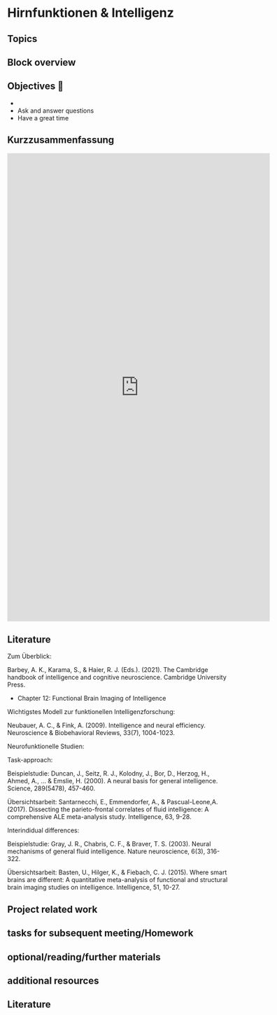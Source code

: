 # Hirnfunktionen & Intelligenz



## Topics 


## Block overview


## Objectives 📍

- 
- Ask and answer questions
- Have a great time

## Kurzzusammenfassung

<iframe src="https://docs.google.com/document/d/1YMauN6Jucoycb85uQleqQkt-qsTde008RyfmgNa1qy0/edit?usp=sharing" frameborder="0" width="600" height="1070" allowfullscreen="true" mozallowfullscreen="true" webkitallowfullscreen="true"></iframe>


## Literature

Zum Überblick:

Barbey, A. K., Karama, S., & Haier, R. J. (Eds.). (2021). The
Cambridge handbook of intelligence and cognitive neuroscience.
Cambridge University Press.
- Chapter 12: Functional Brain Imaging of Intelligence

Wichtigstes Modell zur funktionellen Intelligenzforschung:

Neubauer, A. C., & Fink, A. (2009). Intelligence and neural
efficiency. Neuroscience & Biobehavioral Reviews, 33(7), 1004-1023.

Neurofunktionelle Studien:

Task-approach:

Beispielstudie: Duncan, J., Seitz, R. J., Kolodny, J., Bor, D.,
Herzog, H., Ahmed, A., ... & Emslie, H. (2000). A neural basis for
general intelligence. Science, 289(5478), 457-460.

Übersichtsarbeit: Santarnecchi, E., Emmendorfer, A., & Pascual-Leone,A. (2017). Dissecting the parieto-frontal correlates of fluid
intelligence: A comprehensive ALE meta-analysis study. Intelligence,
63, 9-28.

Interindidual differences:

Beispielstudie: Gray, J. R., Chabris, C. F., & Braver, T. S. (2003).
Neural mechanisms of general fluid intelligence. Nature neuroscience,
6(3), 316-322.

Übersichtsarbeit: Basten, U., Hilger, K., & Fiebach, C. J. (2015).
Where smart brains are different: A quantitative meta-analysis of
functional and structural brain imaging studies on intelligence.
Intelligence, 51, 10-27.


## Project related work


## tasks for subsequent meeting/Homework



## optional/reading/further materials


## additional resources


## Literature


